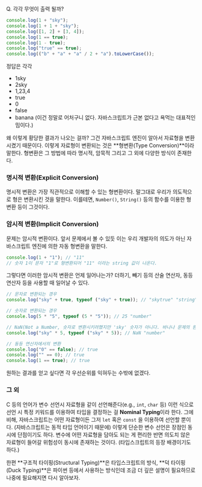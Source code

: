 Q. 각각 무엇이 출력 될까?

```jsx
console.log(1 + "sky");
console.log(1 + 1 + "sky");
console.log([1, 2] + [3, 4]);
console.log(1 == true);
console.log(1 - true);
console.log("true" == true);
console.log(("b" + "a" + "a" / 2 + "a").toLowerCase());
```

정답은 각각

- 1sky
- 2sky
- 1,23,4
- true
- 0
- false
- banana (이건 정말로 어처구니 없다. 자바스크립트가 근본 없다고 욕먹는 대표적인 밈이다.)

왜 이렇게 황당한 결과가 나오는 걸까? 그건 자바스크립트 엔진이 알아서 자료형을 변환시켰기 때문이다. 이렇게 자료형이 변환되는 것은 **형변환(Type Conversion)**이라 말한다. 형변환은 그 방법에 따라 명시적, 암묵적 그리고 그 외에 다양한 방식이 존재한다.

### 명시적 변환(Explicit Conversion)

명시적 변환은 가장 직관적으로 이해할 수 있는 형변환이다. 말그대로 우리가 의도적으로 형은 변환시킨 것을 말한다. 이를테면, `Number()`, `String()` 등의 함수를 이용한 형변환 등이 그것이다.

### 암시적 변환(Implicit Conversion)

문제는 암시적 변환이다. 앞서 문제에서 볼 수 있듯 이는 우리 개발자의 의도가 아닌 자바스크립트 엔진에 의한 자동 형변환을 말한다.

```jsx
console.log(1 + "1"); // "11"
// 숫자 1이 문자 "1"로 형변환되어 "11" 이라는 string 값이 나온다.
```

그렇다면 이러한 암시적 변환은 언제 일어나는가? 더하기, 빼기 등의 산술 연산자, 동등 연산자 등을 사용할 때 일어날 수 있다.

```jsx
// 문자로 변환되는 경우
console.log("sky" + true, typeof ("sky" + true)); // "skytrue" "string"

// 숫자로 변환되는 경우
console.log(5 * "5", typeof (5 * "5")); // 25 "number"

// NaN(Not a Number, 숫자로 변환시키려했지만 'sky' 숫자가 아니다. 바나나 문제의 원흉)
console.log("sky" * 5, typeof ("sky" * 5)); // NaN "number"

// 동등 연산자에서의 변환
console.log("0" == false); // true
console.log("" == 0); // true
console.log(1 == true); // true
```

원하는 결과를 얻고 싶다면 각 우선순위를 익혀두는 수밖에 없겠다.

### 그 외

C 등의 언어가 변수 선언시 자료형을 같이 선언해준다(e.g., `int`, `char` 등) 이런 식으로 선언 시 특정 키워드를 이용하여 타입을 결정하는 걸 **Nominal Typing**이라 한다. 그에 비해, 자바스크립트는 어떤 자료형이든 그저 `let` 혹은 `const` 을 이용하여 선언할 뿐이다. (자바스크립트는 동적 타입 언어이기 때문에) 이렇게 단순한 변수 선언은 장점인 동시에 단점이기도 하다. 변수에 어떤 자료형을 담아도 되는 게 편리한 반면 의도치 않은 자료형이 들어갈 위험성이 동시에 존재하는 것이다. (타입스크립트의 등장 배경이기도 하다.)

한편 **구조적 타이핑(Structural Typing)**은 타입스크립트의 방식, **덕 타이핑(Duck Typing)**은 파이썬 등에서 사용하는 방식인데 조금 더 깊은 설명이 필요하므로 나중에 필요해지면 다시 알아보자.
